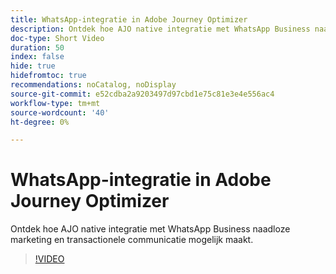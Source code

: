 ```yaml
---
title: WhatsApp-integratie in Adobe Journey Optimizer
description: Ontdek hoe AJO native integratie met WhatsApp Business naadloze marketing en transactionele communicatie mogelijk maakt.
doc-type: Short Video
duration: 50
index: false
hide: true
hidefromtoc: true
recommendations: noCatalog, noDisplay
source-git-commit: e52cdba2a9203497d97cbd1e75c81e3e4e556ac4
workflow-type: tm+mt
source-wordcount: '40'
ht-degree: 0%

---
```



# WhatsApp-integratie in Adobe Journey Optimizer

Ontdek hoe AJO native integratie met WhatsApp Business naadloze marketing en transactionele communicatie mogelijk maakt.

<!-- 72_S520_3442520_49_whatsapp-integration-in-adobe-journey-optimizer -->
>[!VIDEO](https://video.tv.adobe.com/v/3460474/?learn=on&enablevpops=true&captions=dut)
